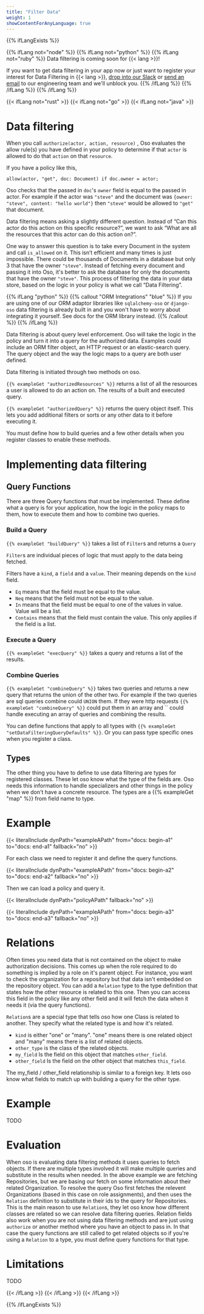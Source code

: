 ```yaml
---
title: "Filter Data"
weight: 1
showContentForAnyLanguage: true
---
```

{{% ifLangExists %}}

{{% ifLang not="node" %}}
{{% ifLang not="python" %}}
{{% ifLang not="ruby" %}}
Data filtering is coming soon for {{< lang >}}!

If you want to get data filtering in your app now or just want to
register your interest for Data Filtering in {{< lang >}}, [drop into our Slack](https://join-slack.osohq.com) or
<a href="mailto:engineering@osohq.com?subject=Data%20filtering%20support%20for%20{{< currentLanguage >}}&body=I%27m%20interested%20in%20data%20filtering%20support%20for%20{{< currentLanguage >}}">send an email</a>
to our engineering team and we'll unblock you.
{{% /ifLang %}}
{{% /ifLang %}}
{{% /ifLang %}}

{{< ifLang not="rust" >}}
{{< ifLang not="go" >}}
{{< ifLang not="java" >}}

# Data filtering

When you call `authorize(actor, action, resource)` , Oso evaluates the allow
rule(s) you have defined in your policy to determine if that `actor` is allowed to do that `action` on that `resource`.

If you have a policy like this,

```polar
allow(actor, "get", doc: Document) if doc.owner = actor;
```

Oso checks that the passed in `doc`'s `owner` field is equal to the passed
in actor. For example if the actor was `"steve"` and the document was 
`{owner: "steve", content: "hello world"}` then `"steve"` would be allowed
to `"get"` that document.

Data filtering means asking a slightly different question. Instead of “Can
this actor do this action on this specific resource?”, we want to ask “What
are all the resources that this actor can do this action on?”.

One way to answer this question is to take every Document in the system and
call `is_allowed` on it. This isn’t efficient and many times is just
impossible. There could be thousands of Documents in a database but only 3
that have the owner `"steve"`. Instead of fetching every document and passing
it into Oso, it's better to ask the database for only the documents that
have the owner `"steve"`. This process of filtering the data in your data
store, based on the logic in your policy is what we call “Data Filtering”.

{{% ifLang "python" %}}
{{% callout "ORM Integrations" "blue" %}}
If you are using one of our ORM adaptor libraries like `sqlalchemy-oso` or
`django-oso` data filtering is already built in and you won't have to worry
about integrating it yourself. See docs for the ORM library instead.
{{% /callout %}}
{{% /ifLang %}}

Data filtering is about query level enforcement. Oso will take the logic in
the policy and turn it into a query for the authorized data. Examples could
include an ORM filter object, an HTTP request or an elastic-search query.
The query object and the way the logic maps to a query are both user defined.

Data filtering is initiated through two methods on oso.

`{{% exampleGet "authorizedResources" %}}` returns a list of all the
resources a user is allowed to do an action on. The results of a built and
executed query.

`{{% exampleGet "authorizedQuery" %}}` returns the query object itself.
This lets you add additional filters or sorts or any other data to it before
executing it.

You must define how to build queries and a few other details when you register classes to enable these methods.

# Implementing data filtering

## Query Functions

There are three Query functions that must be implemented. These define what a query is for your application, how the logic in the policy maps to them, how to execute them and how to combine two queries.

### Build a Query

`{{% exampleGet "buildQuery" %}}` takes a list of `Filter`s and returns a
`Query`

`Filter`s are individual pieces of logic that must apply to the data being
fetched.

Filters have a `kind`, a `field` and a `value`. Their meaning depends on the
`kind` field.

- `Eq` means that the field must be equal to the value.
- `Neq` means that the field must not be equal to the value.
- `In` means that the field must be equal to one of the values in value.
Value will be a list.
- `Contains` means that the field must contain the value. This only applies
if the field is a list.

### Execute a Query

`{{% exampleGet "execQuery" %}}` takes a query and returns a list of the results.

### Combine Queries

`{{% exampleGet "combineQuery" %}}` takes two queries and returns a new
query that returns the union of the other two. For example if the two
queries are sql queries combine could `UNION` them. If they were http
requests `{{% exampleGet "combineQuery" %}}` could put them in an array and 
`` could handle executing an array of queries
and combining the results.

You can define functions that apply to all types with
`{{% exampleGet "setDataFilteringQueryDefaults" %}}`. Or you can pass type specific ones when you register a class.

## Types

The other thing you have to define to use data filtering are types for
registered classes. These let oso know what the type of the fields are. Oso
needs this information to handle specializers and other things in the policy
when we don't have a concrete resource. The types are a 
{{% exampleGet "map" %}} from field name to type.

# Example
{{< literalInclude
      dynPath="exampleAPath"
      from="docs: begin-a1"
      to="docs: end-a1"
      fallback="no" >}}

For each class we need to register it and define the query functions.

{{< literalInclude
      dynPath="exampleAPath"
      from="docs: begin-a2"
      to="docs: end-a2"
      fallback="no" >}}

Then we can load a policy and query it.

{{< literalInclude
      dynPath="policyAPath"
      fallback="no" >}}

{{< literalInclude
      dynPath="exampleAPath"
      from="docs: begin-a3"
      to="docs: end-a3"
      fallback="no" >}}

# Relations

Often times you need data that is not contained on the object to make
authorization decisions. This comes up when the role required to
do something is implied by a role on it's parent object. For instance,
you want to check the organization for a repository but that data isn't
embedded on the repository object. You can add a `Relation` type to the type
definition that states how the other resource is related to this one. Then
you can access this field in the policy like any other field and it will
fetch the data when it needs it (via the query functions).

`Relation`s are a special type that tells oso how one Class is related to another. They specify what the related type is and how it's related.

- `kind` is either "one" or "many". "one" means there is one related object and "many" means there is a list of related objects.
- `other_type` is the class of the related objects.
- `my_field` Is the field on this object that matches `other_field`.
- `other_field` Is the field on the other object that matches `this_field`.

The my_field / other_field relationship is similar to a foreign key. It lets oso know what fields to match up with building a query for the other type.

# Example

TODO

# Evaluation
When oso is evaluating data filtering methods it uses queries to fetch objects. If there are multiple types involved it will make multiple queries and substitute in the results when needed.
In the above example we are fetching Repositories, but we are basing our fetch on some information about their related Organization. To resolve the query Oso first fetches the relevent Organizations (based in this case on role assignments), and then uses the `Relation` definition to substitute in their ids to the query for Repositories. This is the main reason to use `Relation`s, they let oso know how different classes are related so we can resolve data filtering queries.
Relation fields also work when you are not using data filtering methods and are just using `authorize` or another method where you have an object to pass in. In that case the query functions are still called to get related objects so if you're using a `Relation` to a type, you must define query functions for that type.

# Limitations

TODO

{{< /ifLang >}}
{{< /ifLang >}}
{{< /ifLang >}}

{{% /ifLangExists %}}